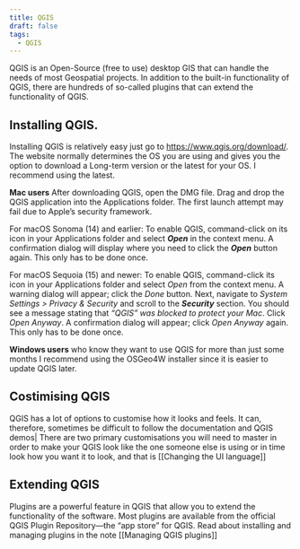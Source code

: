 ```yaml
---
title: QGIS
draft: false
tags:
  - QGIS
---
```

QGIS is an Open-Source (free to use) desktop GIS that can handle the needs of most Geospatial projects. In addition to the built-in functionality of QGIS, there are hundreds of so-called plugins that can extend the functionality of QGIS. 

## Installing QGIS.
Installing QGIS is relatively easy just go to https://www.qgis.org/download/. The website normally determines the OS you are using and gives you the option to download a Long-term version or the latest for your OS.  I recommend using the latest. 

**Mac users** After downloading QGIS, open the DMG file. Drag and drop the QGIS application into the Applications folder. The first launch attempt may fail due to Apple’s security framework.

For macOS Sonoma (14) and earlier: To enable QGIS, command-click on its icon in your Applications folder and select _**Open**_ in the context menu. A confirmation dialog will display where you need to click the _**Open**_ button again. This only has to be done once.

For macOS Sequoia (15) and newer: To enable QGIS, command-click its icon in your Applications folder and select _Open_ from the context menu. A warning dialog will appear; click the _Done_ button. Next, navigate to _System Settings > Privacy & Security_ and scroll to the _**Security**_ section. You should see a message stating that _“QGIS” was blocked to protect your Mac_. Click _Open Anyway_. A confirmation dialog will appear; click _Open Anyway_ again. This only has to be done once.

**Windows users** who know they want to use QGIS for more than just some months I recommend using the OSGeo4W installer since it is easier to update QGIS later.

## Costimising QGIS

QGIS has a lot of options to customise how it looks and feels. It can, therefore, sometimes be difficult to follow the documentation  and QGIS demos| There are two primary customisations you will need to master in order to make your QGIS look like the one someone else is using or in time look how you want it to look, and that is [[Changing the UI language]] 

## Extending QGIS
Plugins are a powerful feature in QGIS that allow you to extend the functionality of the software. Most plugins are available from the official QGIS Plugin Repository—the “app store” for QGIS. Read about installing and managing plugins in the note [[Managing QGIS plugins]]

